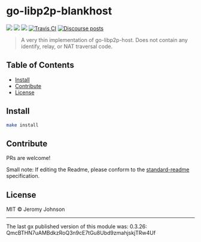 go-libp2p-blankhost
==================

[![](https://img.shields.io/badge/made%20by-Protocol%20Labs-blue.svg?style=flat-square)](http://protocol.ai)
[![](https://img.shields.io/badge/project-libp2p-yellow.svg?style=flat-square)](http://libp2p.io/)
[![](https://img.shields.io/badge/freenode-%23libp2p-yellow.svg?style=flat-square)](http://webchat.freenode.net/?channels=%23libp2p)
[![Travis CI](https://travis-ci.org/libp2p/go-libp2p-blankhost.svg?branch=master)](https://travis-ci.org/libp2p/go-libp2p-blankhost)
[![Discourse posts](https://img.shields.io/discourse/https/discuss.libp2p.io/posts.svg)](https://discuss.libp2p.io)


> A very thin implementation of go-libp2p-host. Does not contain any identify, relay, or NAT traversal code.


## Table of Contents

- [Install](#install)
- [Contribute](#contribute)
- [License](#license)

## Install

```sh
make install
```

## Contribute

PRs are welcome!

Small note: If editing the Readme, please conform to the [standard-readme](https://github.com/RichardLitt/standard-readme) specification.

## License

MIT © Jeromy Johnson

---

The last gx published version of this module was: 0.3.26: QmcBTHN7uAMBdkzRoQ3n9cE7tGu8Ubd9zmahjskjTRw4Uf
